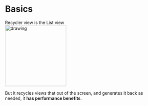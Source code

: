 # Basics

Recycler view is the List view  
<img src="https://user-images.githubusercontent.com/63263301/206408008-0bb9a587-50b7-42d1-b0b4-1715a858db39.png" alt="drawing" width="200"/>  

But it recycles views that out of the screen, and generates it back as needed, it **has performance benefits**.
